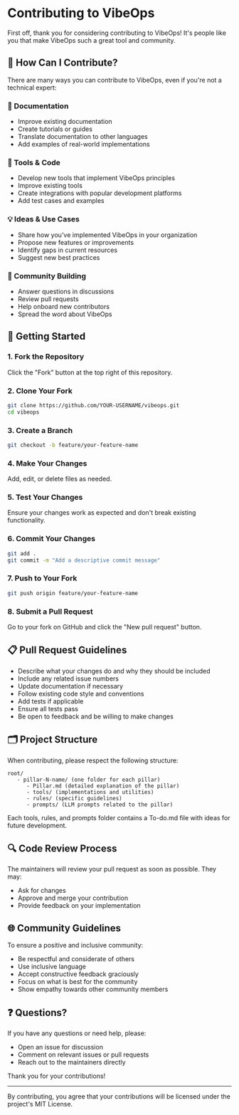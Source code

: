 # Contributing to VibeOps

First off, thank you for considering contributing to VibeOps! It's people like you that make VibeOps such a great tool and community.

## 🌱 How Can I Contribute?

There are many ways you can contribute to VibeOps, even if you're not a technical expert:

### 📝 Documentation
- Improve existing documentation
- Create tutorials or guides
- Translate documentation to other languages
- Add examples of real-world implementations

### 🔧 Tools & Code
- Develop new tools that implement VibeOps principles
- Improve existing tools
- Create integrations with popular development platforms
- Add test cases and examples

### 💡 Ideas & Use Cases
- Share how you've implemented VibeOps in your organization
- Propose new features or improvements
- Identify gaps in current resources
- Suggest new best practices

### 📢 Community Building
- Answer questions in discussions
- Review pull requests
- Help onboard new contributors
- Spread the word about VibeOps

## 🚀 Getting Started

### 1. Fork the Repository
Click the "Fork" button at the top right of this repository.

### 2. Clone Your Fork
```bash
git clone https://github.com/YOUR-USERNAME/vibeops.git
cd vibeops
```

### 3. Create a Branch
```bash
git checkout -b feature/your-feature-name
```

### 4. Make Your Changes
Add, edit, or delete files as needed.

### 5. Test Your Changes
Ensure your changes work as expected and don't break existing functionality.

### 6. Commit Your Changes
```bash
git add .
git commit -m "Add a descriptive commit message"
```

### 7. Push to Your Fork
```bash
git push origin feature/your-feature-name
```

### 8. Submit a Pull Request
Go to your fork on GitHub and click the "New pull request" button.

## 📋 Pull Request Guidelines

- Describe what your changes do and why they should be included
- Include any related issue numbers
- Update documentation if necessary
- Follow existing code style and conventions
- Add tests if applicable
- Ensure all tests pass
- Be open to feedback and be willing to make changes

## 🗂️ Project Structure

When contributing, please respect the following structure:

```
root/
   - pillar-N-name/ (one folder for each pillar)
      - Pillar.md (detailed explanation of the pillar)
      - tools/ (implementations and utilities)
      - rules/ (specific guidelines)
      - prompts/ (LLM prompts related to the pillar)
```

Each tools, rules, and prompts folder contains a To-do.md file with ideas for future development.

## 🔍 Code Review Process

The maintainers will review your pull request as soon as possible. They may:
- Ask for changes
- Approve and merge your contribution
- Provide feedback on your implementation

## 🌐 Community Guidelines

To ensure a positive and inclusive community:
- Be respectful and considerate of others
- Use inclusive language
- Accept constructive feedback graciously
- Focus on what is best for the community
- Show empathy towards other community members

## ❓ Questions?

If you have any questions or need help, please:
- Open an issue for discussion
- Comment on relevant issues or pull requests
- Reach out to the maintainers directly

Thank you for your contributions!

---

By contributing, you agree that your contributions will be licensed under the project's MIT License.
